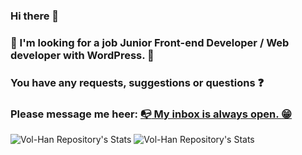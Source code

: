 ### Hi there 👋

### :eyes: I'm looking for a job Junior Front-end Developer / Web developer with WordPress. 🤔

### You have any requests, suggestions or questions :question: 

### Please message me heer: <a href="mailto:v.m.hannibal@gmail.com" title="Write me">:mailbox_with_no_mail: My inbox is always open. :grin:</a>



![Vol-Han Repository's Stats](https://github-readme-stats.vercel.app/api/top-langs/?username=Vol-Han&theme=gray-green)
![Vol-Han Repository's Stats](https://github-readme-stats.vercel.app/api?username=Vol-Han&show_icons=true)
<!-- ### 😂 Here is a random joke :smirk:
![Jokes Card](https://readme-jokes.vercel.app/api) -->
